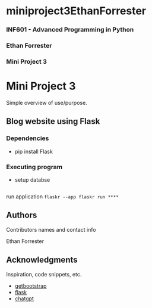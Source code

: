 # miniproject3EthanForrester
### INF601 - Advanced Programming in Python
### Ethan Forrester
### Mini Project 3


# Mini Project 3

Simple overview of use/purpose.

## Blog website using Flask


### Dependencies

* pip install Flask


### Executing program

* setup databse
```flaskr --app flaskr init-db
```

run application
```flaskr --app flaskr run ****```



## Authors

Contributors names and contact info

Ethan Forrester


## Acknowledgments

Inspiration, code snippets, etc.
* [getbootstrap](https://getbootstrap.com/docs/5.3/components/accordion/)
* [flask](https://flask.palletsprojects.com/en/3.0.x/tutorial/tests/)
* [chatgpt](https://chat.openai.com/)




